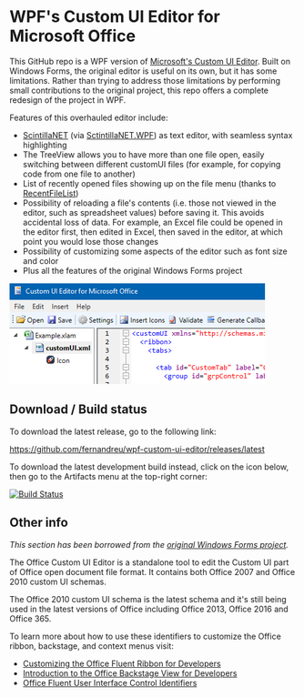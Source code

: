 
WPF's Custom UI Editor for Microsoft Office
===============

This GitHub repo is a WPF version of [Microsoft's Custom UI Editor](https://github.com/OfficeDev/office-custom-ui-editor).
Built on Windows Forms, the original editor is useful on its own, but it has some limitations. Rather than trying to
address those limitations by performing small contributions to the original project, this repo offers a complete redesign
of the project in WPF.

Features of this overhauled editor include:
- [ScintillaNET](https://github.com/jacobslusser/ScintillaNET) (via [SctintillaNET.WPF](https://github.com/Stumpii/ScintillaNET.WPF/tree/master/ScintillaNET.WPF)) as text editor, with seamless syntax highlighting
- The TreeView allows you to have more than one file open, easily switching between different customUI files (for example,
for copying code from one file to another)
- List of recently opened files showing up on the file menu (thanks to 
[RecentFileList](https://www.codeproject.com/Articles/23731/RecentFileList-a-WPF-MRU))
- Possibility of reloading a file's contents (i.e. those not viewed in the editor, such as spreadsheet values) before
saving it. This avoids accidental loss of data. For example, an Excel file could be opened in the editor first, then
edited in Excel, then saved in the editor, at which point you would lose those changes
- Possibility of customizing some aspects of the editor such as font size and color
- Plus all the features of the original Windows Forms project

![Screenshot](Screenshot.png)


Download / Build status
-------------------------------

To download the latest release, go to the following link:

https://github.com/fernandreu/wpf-custom-ui-editor/releases/latest

To download the latest development build instead, click on the icon below, then go to the Artifacts menu at the top-right corner:

[![Build Status](https://dev.azure.com/fernandreu-public/Custom%20UI%20Editor/_apis/build/status/BuildAndTest?branchName=master)](https://dev.azure.com/fernandreu-public/Custom%20UI%20Editor/_build/latest?definitionId=1&branchName=master)


Other info
---------------------------

*This section has been borrowed from the [original Windows Forms project](https://github.com/OfficeDev/office-custom-ui-editor).*

The Office Custom UI Editor is a standalone tool to edit the Custom UI part of Office open document file format. 
It contains both Office 2007 and Office 2010 custom UI schemas.

The Office 2010 custom UI schema is the latest schema and it's still being used in the latest versions of Office including
Office 2013, Office 2016 and Office 365.

To learn more about how to use these identifiers to customize the Office ribbon, backstage, and context menus visit:
 - [Customizing the Office Fluent Ribbon for Developers](https://msdn.microsoft.com/en-us/library/aa338202(v=office.14).aspx)
 - [Introduction to the Office Backstage View for Developers](https://msdn.microsoft.com/en-us/library/ee691833(office.14).aspx)
 - [Office Fluent User Interface Control Identifiers](https://github.com/OfficeDev/office-fluent-ui-command-identifiers)

